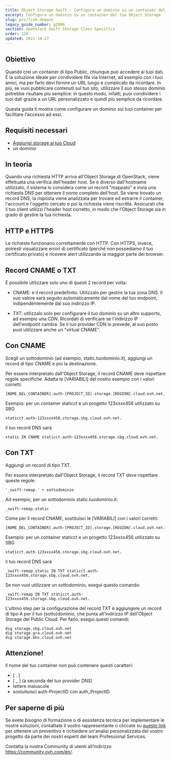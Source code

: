 ```yaml
---
title: Object Storage Swift - Configura un dominio su un container del tuo Object Storage
excerpt: Configura un dominio su un container del tuo Object Storage
slug: pcs/link-domain
legacy_guide_number: g2006
section: OpenStack Swift Storage Class Specifics
order: 120
updated: 2021-10-27
---
```


## Obiettivo

Quando crei un container di tipo Public, chiunque può accedere ai tuoi dati.
È la soluzione ideale per condividere file via Internet, ad esempio con i tuoi amici, ma per farlo devi fornire un URL lungo e complicato da ricordare.
In più, se vuoi pubblicare contenuti sul tuo sito, utilizzare il suo stesso dominio potrebbe risultare più semplice: in questo modo, infatti, puoi condividere i tuoi dati grazie a un URL personalizzato e quindi più semplice da ricordare.

Questa guida ti mostra come configurare un dominio sui tuoi container per facilitare l'accesso ad essi.


## Requisiti necessari

- [Aggiungi storage al tuo Cloud](https://docs.ovh.com/it/storage/object-storage/pcs/create-container/)
- un dominio


## In teoria
Quando una richiesta HTTP arriva all'Object Storage di OpenStack, viene effettuata una verifica dell'header host. Se è diverso dall'hostname utilizzato, il sistema lo considera come un record "mappato" e invia una richiesta DNS per ottenere il nome completo dell'host.
Se viene trovato un record DNS, la risposta viene analizzata per trovare ed estrarre il container, l'account e l'oggetto cercato e poi la richiesta viene riscritta.
Assicurati che il tuo client utilizzi l'header host corretto, in modo che l'Object Storage sia in grado di gestire la tua richiesta.


## HTTP e HTTPS
Le richieste funzionano correttamente con HTTP.
Con HTTPS, invece, potresti visualizzare errori di certificato (perché non possediamo il tuo certificato privato) e ricevere alert utilizzando la maggior parte dei browser.


## Record CNAME o TXT
È possibile utilizzare solo uno di questi 2 record per volta:


- CNAME: è il record predefinito. Utilizzalo per gestire la tua zona DNS. Il suo valore sarà seguito automaticamente dal nome del tuo endpoint, indipendentemente dal suo indirizzo IP.

- TXT: utilizzalo solo per configurare il tuo dominio su un altro supporto, ad esempio una CDN. Ricordati di verificare se l'indirizzo IP dell'endpoint cambia. Se il tuo provider CDN lo prevede, al suo posto puoi utilizzare anche un "virtual CNAME".




## Con CNAME
Scegli un sottodominio (ad esempio, static.tuodominio.it), aggiungi un record di tipo CNAME e poi la destinazione.

Per essere interpretato dall'Object Storage, il record CNAME deve rispettare regole specifiche. Adatta le [VARIABILI] del nostro esempio con i valori corretti:


```
[NOME_DEL_CONTAINER].auth-[PROJECT_ID].storage.[REGION].cloud.ovh.net.
```


Esempio: per un container staticct e un progetto 123xxxx456 utilizzato su SBG


```
staticct.auth-123xxxx456.storage.sbg.cloud.ovh.net.
```


il tuo record DNS sarà


```
static IN CNAME staticct.auth-123xxxx456.storage.sbg.cloud.ovh.net.
```




## Con TXT
Aggiungi un record di tipo TXT.

Per essere interpretato dall'Object Storage, il record TXT deve rispettare queste regole:


```
'_swift-remap.' + sottodominio
```


Ad esempio, per un sottodominio static.tuodominio.it:


```
_swift-remap.static
```


Come per il record CNAME, sostituisci le [VARIABILI] con i valori corretti:


```
[NOME_DEL_CONTAINER].auth-[PROJECT_ID].storage.[REGION].cloud.ovh.net.
```


Esempio: per un container staticct e un progetto 123xxxx456 utilizzato su SBG


```
staticct.auth-123xxxx456.storage.sbg.cloud.ovh.net.
```


il tuo record DNS sarà


```
_swift-remap.static IN TXT staticct.auth-123xxxx456.storage.sbg.cloud.ovh.net.
```


Se non vuoi utilizzare un sottodominio, esegui questo comando:


```
_swift-remap IN TXT staticct.auth-123xxxx456.storage.sbg.cloud.ovh.net.
```


L'ultimo step per la configurazione del record TXT è aggiungere un record di tipo A per il tuo (sotto)dominio, che punta all'indirizzo IP dell'Object Storage del Public Cloud.
Per farlo, esegui questi comandi:


```
dig storage.sbg.cloud.ovh.net
dig storage.gra.cloud.ovh.net
dig storage.bhs.cloud.ovh.net
```



## Attenzione!
Il nome del tuo container non può contenere questi caratteri:


- [ . ]
- [ _ ] (a seconda del tuo provider DNS)
- lettere maiuscole
- sostuituisci auth-ProjectID con auth_ProjectID


## Per saperne di più

Se avete bisogno di formazione o di assistenza tecnica per implementare le nostre soluzioni, contattate il vostro rappresentante o cliccate su [questo link](https://www.ovhcloud.com/it/professional-services/) per ottenere un preventivo e richiedere un'analisi personalizzata del vostro progetto da parte dei nostri esperti del team Professional Services.

Contatta la nostra Community di utenti all’indirizzo <https://community.ovh.com/en/>.